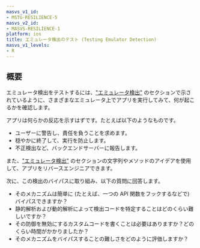 ```yaml
---
masvs_v1_id:
- MSTG-RESILIENCE-5
masvs_v2_id:
- MASVS-RESILIENCE-1
platform: ios
title: エミュレータ検出のテスト (Testing Emulator Detection)
masvs_v1_levels:
- R
---
```


## 概要

エミュレータ検出をテストするには、["エミュレータ検出"](../../../Document/0x06j-Testing-Resiliency-Against-Reverse-Engineering.md#emulator-detection) のセクションで示されているように、さまざまなエミュレータ上でアプリを実行してみて、何が起こるかを確認します。

アプリは何らかの反応を示すはずです。たとえば以下のようなものです。

- ユーザーに警告し、責任を負うことを求めます。
- 穏やかに終了して、実行を防止します。
- 不正検出など、バックエンドサーバーに報告します。

また、["エミュレータ検出"](../../../Document/0x06j-Testing-Resiliency-Against-Reverse-Engineering.md#emulator-detection) のセクションの文字列やメソッドのアイデアを使用して、アプリをリバースエンジニアできます。

次に、この検出のバイパスに取り組み、以下の質問に回答します。

- そのメカニズムは簡単に (たとえば、一つの API 関数をフックするなどで) バイパスできますか？
- 静的解析および動的解析によって検出コードを特定することはどのくらい難しいですか？
- その防御を無効にするカスタムコードを書くことは必要はありますか？どのくらい時間がかかりましたか？
- そのメカニズムをバイパスすることの難しさをどのように評価しますか？
